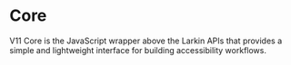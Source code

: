 # Core

V11 Core is the JavaScript wrapper above the Larkin APIs that provides a simple
and lightweight interface for building accessibility workflows.
